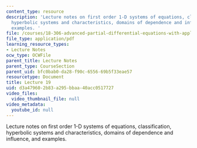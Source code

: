 ```yaml
---
content_type: resource
description: 'Lecture notes on first order 1-D systems of equations, classification,
  hyperbolic systems and characteristics, domains of dependence and influence, and
  examples. '
file: /courses/18-306-advanced-partial-differential-equations-with-applications-fall-2009/d3a479602b83a295bbaa40acc0517727_MIT18_306f09_lec19.pdf
file_type: application/pdf
learning_resource_types:
- Lecture Notes
ocw_type: OCWFile
parent_title: Lecture Notes
parent_type: CourseSection
parent_uid: bfc0bab0-da28-f90c-6556-69b5f33eae57
resourcetype: Document
title: Lecture 19
uid: d3a47960-2b83-a295-bbaa-40acc0517727
video_files:
  video_thumbnail_file: null
video_metadata:
  youtube_id: null
---
```

Lecture notes on first order 1-D systems of equations, classification, hyperbolic systems and characteristics, domains of dependence and influence, and examples. 

